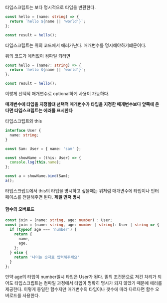 타입스크립트는 보다 명시적으로 타입을 반환한다.

```ts
const hello = (name: string) => {
  return `hello ${name || 'world'}`;
};

const result = hello();
```

타입스크립트는 위의 코드에서 에러가난다.
매개변수를 명시해야하기떄문이다.

위의 코드가 에러없이 컴파일 되러면

```ts
const hello = (name?: string) => {
  return `hello ${name || 'world'}`;
};

const result = hello();
```

이렇게 선택적 매개변수로 optional하게 사용이 가능하다.

**매개변수에 타입을 지정할떄 선택적 매개변수가 타입을 지정한 매개변수보다 앞쪽에 온다면 타입스크립트는 에러를 표시한다**

타입스크립트와 this

```ts
interface User {
  name: string;
}

const Sam: User = { name: 'sam' };

const showName = (this: User) => {
  console.log(this.name);
};

const a = showName.bind(Sam);
a();
```

타입스크립트에서 this의 타입을 명시하고 싶을때는 위처럼 매개변수에 타입이나 인터페이스를 전달해주면 된다. **제일 먼저 명시**

#### 함수의 오버로드

```ts
const join = (name: string, age: number) : User;
const join = (name: string, age: number | string): User | string => {
  if (typeof age === 'number') {
    return {
      name,
      age,
    };
  } else {
    return '나이는 숫자로 입력해주세요'
  }
};

```

만약 age의 타입이 number일시 타입은 User가 된다. 밑의 조건문으로 저건 처리가 되어도
타입스크립트는 컴파일 과정에서 타입이 명확히 명시가 되지 않았기 때문에 에러를 제공한다.
이렇게 동일한 함수지만 매개변수의 타입이나 갯수에 따라 다르다면 함수 오버로드를 사용한다.
